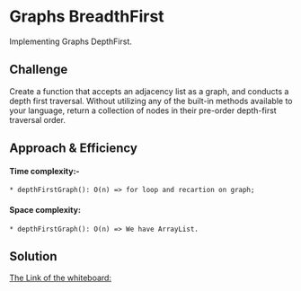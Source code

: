 # Graphs BreadthFirst
Implementing Graphs DepthFirst.

## Challenge
Create a function that accepts an adjacency list as a graph, and conducts a depth first traversal. Without utilizing any of the built-in methods available to your language, return a collection of nodes in their pre-order depth-first traversal order.

## Approach & Efficiency
#### Time complexity:-
    * depthFirstGraph(): O(n) => for loop and recartion on graph;

#### Space complexity:
    * depthFirstGraph(): O(n) => We have ArrayList.

## Solution

[The Link of the whiteboard: ](https://docs.google.com/drawings/d/1w-lZ3ExiuVbRon9J2SVESsTBxKDXDLV4CqDbeUy___0/edit?usp=sharing)
